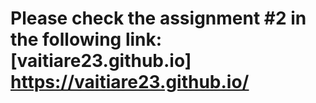 #  Please check the assignment #2 in the following link:[vaitiare23.github.io] https://vaitiare23.github.io/
